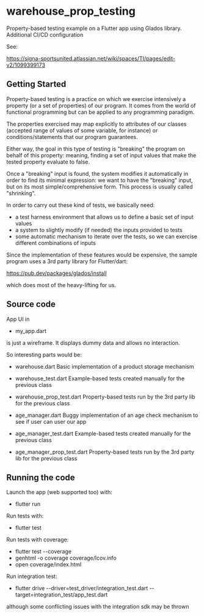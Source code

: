 # warehouse_prop_testing

Property-based testing example on a Flutter app using Glados library. Additional CI/CD configuration

See:

https://signa-sportsunited.atlassian.net/wiki/spaces/TI/pages/edit-v2/1099399173

## Getting Started

Property-based testing is a practice on which we exercise intensively a property (or a set of properties) of our program. It comes from the world
of functional programming but can be applied to any programming paradigm.

The properties exercised may map explicitly to attributes of our classes (accepted range of values of some variable, for instance) or conditions/statements that our program guarantees.

Either way, the goal in this type of testing is "breaking" the program on behalf of this property: meaning, finding a set of input values that make the tested property evaluate to false.

Once a "breaking" input is found, the system modifies it automatically in order to find its minimal expression: we want to have the "breaking" input, but on its most simple/comprehensive form. This process is usually called "shrinking".

In order to carry out these kind of tests, we basically need:

- a test harness environment that allows us to define a basic set of input values
- a system to slightly modify (if needed) the inputs provided to tests
- some automatic mechanism to iterate over the tests, so we can exercise different combinations of inputs

Since the implementation of these features would be expensive, the sample program uses a 3rd party library for Flutter/dart:

https://pub.dev/packages/glados/install

which does most of the heavy-lifting for us.

## Source code

App UI in

* my_app.dart

is just a wireframe. It displays dummy data and allows no interaction.

So interesting parts would be:

* warehouse.dart
    Basic implementation of a product storage mechanism

* warehouse_test.dart
    Example-based tests created manually for the previous class

* warehouse_prop_test.dart
    Property-based tests run by the 3rd party lib for the previous class

* age_manager.dart
    Buggy implementation of an age check mechanism to see if user can user our app

* age_manager_test.dart
    Example-based tests created manually for the previous class

* age_manager_prop_test.dart
    Property-based tests run by the 3rd party lib for the previous class

## Running the code

Launch the app (web supported too) with:

* flutter run

Run tests with:

* flutter test

Run tests with coverage:

* flutter test --coverage
* genhtml -o coverage coverage/lcov.info
* open coverage/index.html

Run integration test:

* flutter drive --driver=test_driver/integration_test.dart --target=integration_test/app_test.dart 

although some conflicting issues with the integration sdk may be thrown
